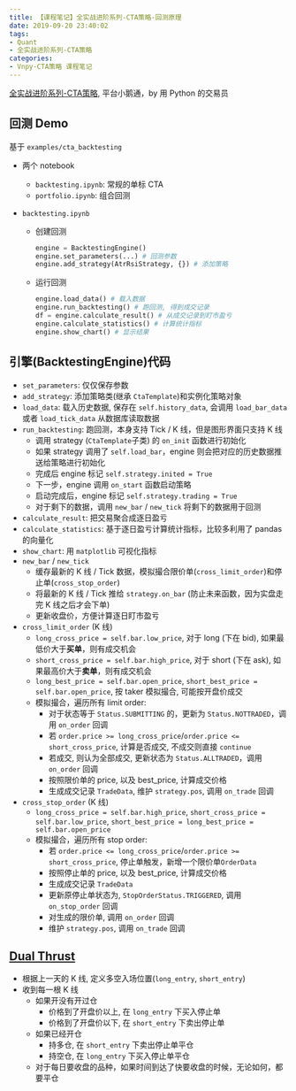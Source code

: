 ```yaml
---
title: 【课程笔记】全实战进阶系列-CTA策略-回测原理
date: 2019-09-20 23:40:02
tags:
- Quant
- 全实战进阶系列-CTA策略
categories:
- Vnpy-CTA策略 课程笔记
---
```


[全实战进阶系列-CTA策略](https://appszu5scwd6134.h5.xiaoeknow.com/), 平台小鹅通，by 用 Python 的交易员

<!-- More -->

## 回测 Demo
基于 `examples/cta_backtesting`

- 两个 notebook
  - `backtesting.ipynb`: 常规的单标 CTA
  - `portfolio.ipynb`: 组合回测

- `backtesting.ipynb`
  - 创建回测
    ``` python
    engine = BacktestingEngine()
    engine.set_parameters(...) # 回测参数
    engine.add_strategy(AtrRsiStrategy, {}) # 添加策略
    ```
  - 运行回测
    ``` python
    engine.load_data() # 载入数据
    engine.run_backtesting() # 跑回测, 得到成交记录
    df = engine.calculate_result() # 从成交记录到盯市盈亏
    engine.calculate_statistics() # 计算统计指标
    engine.show_chart() # 显示结果
    ```

## 引擎(BacktestingEngine)代码
- `set_parameters`: 仅仅保存参数
- `add_strategy`: 添加策略类(继承 `CtaTemplate`)和实例化策略对象
- `load_data`: 载入历史数据, 保存在 `self.history_data`, 会调用 `load_bar_data` 或者 `load_tick_data` 从数据库读取数据
- `run_backtesting`: 跑回测，本身支持 Tick / K 线，但是图形界面只支持 K 线
  - 调用 strategy (`CtaTemplate`子类) 的 `on_init` 函数进行初始化
  - 如果 strategy 调用了 `self.load_bar`，engine 则会把对应的历史数据推送给策略进行初始化
  - 完成后 engine 标记 `self.strategy.inited = True`
  - 下一步，engine 调用 `on_start` 函数启动策略
  - 启动完成后，engine 标记 `self.strategy.trading = True`
  - 对于剩下的数据，调用 `new_bar` / `new_tick` 将剩下的数据用于回测
- `calculate_result`: 把交易聚合成逐日盈亏
- `calculate_statistics`: 基于逐日盈亏计算统计指标，比较多利用了 pandas 的向量化
- `show_chart`: 用 `matplotlib` 可视化指标
- `new_bar` / `new_tick`
  - 缓存最新的 K 线 / Tick 数据，模拟撮合限价单(`cross_limit_order`)和停止单(`cross_stop_order`)
  - 将最新的 K 线 / Tick 推给 `strategy.on_bar` (防止未来函数，因为实盘走完 K 线之后才会下单)
  - 更新收盘价，方便计算逐日盯市盈亏
- `cross_limit_order` (K 线)
  - `long_cross_price = self.bar.low_price`, 对于 long (下在 bid), 如果最低价大于**买单**，则有成交机会
  - `short_cross_price = self.bar.high_price`, 对于 short (下在 ask), 如果最高价大于**卖单**，则有成交机会
  - `long_best_price = self.bar.open_price`, `short_best_price = self.bar.open_price`, 按 taker 模拟撮合, 可能按开盘价成交
  - 模拟撮合，遍历所有 limit order:
    - 对于状态等于 `Status.SUBMITTING` 的，更新为 `Status.NOTTRADED`，调用 `on_order` 回调
    - 若 `order.price >= long_cross_price`/`order.price <= short_cross_price`, 计算是否成交, 不成交则直接 `continue`
    - 若成交, 则认为全部成交, 更新状态为 `Status.ALLTRADED`，调用 `on_order` 回调
    - 按照限价单的 price, 以及 best_price, 计算成交价格
    - 生成成交记录 `TradeData`, 维护 `strategy.pos`, 调用 `on_trade` 回调
- `cross_stop_order` (K 线)
  - `long_cross_price = self.bar.high_price`, `short_cross_price = self.bar.low_price`, `short_best_price = long_best_price = self.bar.open_price`
  - 模拟撮合，遍历所有 stop order:
    - 若 `order.price <= long_cross_price`/`order.price >= short_cross_price`, 停止单触发，新增一个限价单`OrderData`
    - 按照停止单的 price, 以及 best_price, 计算成交价格
    - 生成成交记录 `TradeData`
    - 更新原停止单状态为, `StopOrderStatus.TRIGGERED`, 调用 `on_stop_order` 回调
    - 对生成的限价单, 调用 `on_order` 回调
    - 维护 `strategy.pos`, 调用 `on_trade` 回调

## [Dual Thrust](https://github.com/vnpy/vnpy/blob/master/vnpy/app/cta_strategy/strategies/dual_thrust_strategy.py)
- 根据上一天的 K 线, 定义多空入场位置(`long_entry`, `short_entry`)
- 收到每一根 K 线
  - 如果开没有开过仓
    - 价格到了开盘价以上, 在 `long_entry` 下买入停止单
    - 价格到了开盘价以下, 在 `short_entry` 下卖出停止单
  - 如果已经开仓
    - 持多仓, 在 `short_entry` 下卖出停止单平仓
    - 持空仓, 在 `long_entry` 下买入停止单平仓
  - 对于每日要收盘的品种，如果时间到达了快要收盘的时候，无论如何，都要平仓